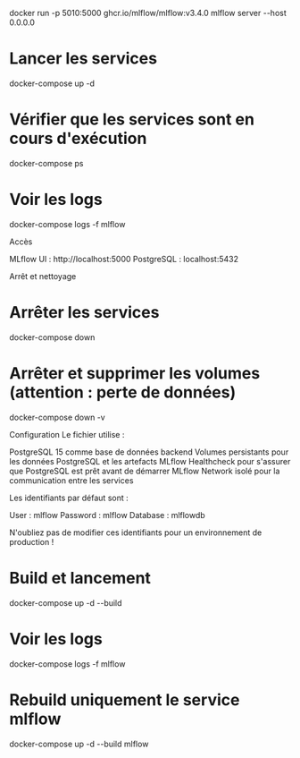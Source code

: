 docker run -p 5010:5000 ghcr.io/mlflow/mlflow:v3.4.0  mlflow server --host 0.0.0.0

# Lancer les services
docker-compose up -d

# Vérifier que les services sont en cours d'exécution
docker-compose ps

# Voir les logs
docker-compose logs -f mlflow

Accès

MLflow UI : http://localhost:5000
PostgreSQL : localhost:5432

Arrêt et nettoyage

# Arrêter les services
docker-compose down

# Arrêter et supprimer les volumes (attention : perte de données)
docker-compose down -v


Configuration
Le fichier utilise :

PostgreSQL 15 comme base de données backend
Volumes persistants pour les données PostgreSQL et les artefacts MLflow
Healthcheck pour s'assurer que PostgreSQL est prêt avant de démarrer MLflow
Network isolé pour la communication entre les services

Les identifiants par défaut sont :

User : mlflow
Password : mlflow
Database : mlflowdb

N'oubliez pas de modifier ces identifiants pour un environnement de production !


# Build et lancement
docker-compose up -d --build

# Voir les logs
docker-compose logs -f mlflow

# Rebuild uniquement le service mlflow
docker-compose up -d --build mlflow